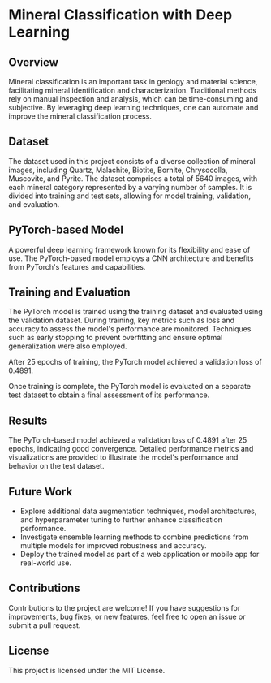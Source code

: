 # Mineral Classification with Deep Learning

## Overview

Mineral classification is an important task in geology and material science, facilitating mineral identification and characterization. Traditional methods rely on manual inspection and analysis, which can be time-consuming and subjective. By leveraging deep learning techniques, one can automate and improve the mineral classification process.

## Dataset

The dataset used in this project consists of a diverse collection of mineral images, including Quartz, Malachite, Biotite, Bornite, Chrysocolla, Muscovite, and Pyrite. The dataset comprises a total of 5640 images, with each mineral category represented by a varying number of samples. It is divided into training and test sets, allowing for model training, validation, and evaluation.

## PyTorch-based Model

A powerful deep learning framework known for its flexibility and ease of use. The PyTorch-based model employs a CNN architecture and benefits from PyTorch's features and capabilities.

## Training and Evaluation

The PyTorch model is trained using the training dataset and evaluated using the validation dataset. During training, key metrics such as loss and accuracy to assess the model's performance are monitored. Techniques such as early stopping to prevent overfitting and ensure optimal generalization were also employed.

After 25 epochs of training, the PyTorch model achieved a validation loss of 0.4891.

Once training is complete, the PyTorch model is evaluated on a separate test dataset to obtain a final assessment of its performance.

## Results

The PyTorch-based model achieved a validation loss of 0.4891 after 25 epochs, indicating good convergence. Detailed performance metrics and visualizations are provided to illustrate the model's performance and behavior on the test dataset.

## Future Work

- Explore additional data augmentation techniques, model architectures, and hyperparameter tuning to further enhance classification performance.
- Investigate ensemble learning methods to combine predictions from multiple models for improved robustness and accuracy.
- Deploy the trained model as part of a web application or mobile app for real-world use.

## Contributions

Contributions to the project are welcome! If you have suggestions for improvements, bug fixes, or new features, feel free to open an issue or submit a pull request.

## License

This project is licensed under the MIT License.

